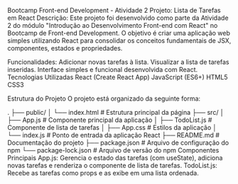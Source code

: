 Bootcamp Front-end Development - Atividade 2
Projeto: Lista de Tarefas em React
Descrição:
Este projeto foi desenvolvido como parte da Atividade 2 do módulo "Introdução ao Desenvolvimento Front-end com React" no Bootcamp de Front-end Development. O objetivo é criar uma aplicação web simples utilizando React para consolidar os conceitos fundamentais de JSX, componentes, estados e propriedades.

Funcionalidades:
Adicionar novas tarefas à lista.
Visualizar a lista de tarefas inseridas.
Interface simples e funcional desenvolvida com React.
Tecnologias Utilizadas
React (Create React App)
JavaScript (ES6+)
HTML5
CSS3

Estrutura do Projeto
O projeto está organizado da seguinte forma:

.
├── public/
│   └── index.html        # Estrutura principal da página
├── src/
│   ├── App.js            # Componente principal da aplicação
│   ├── TodoList.js       # Componente de lista de tarefas
│   ├── App.css           # Estilos da aplicação
│   └── index.js          # Ponto de entrada da aplicação React
├── README.md             # Documentação do projeto
├── package.json          # Arquivo de configuração do npm
└── package-lock.json     # Arquivo de versão do npm
Componentes Principais
App.js: Gerencia o estado das tarefas (com useState), adiciona novas tarefas e renderiza o componente de lista de tarefas.
TodoList.js: Recebe as tarefas como props e as exibe em uma lista ordenada.